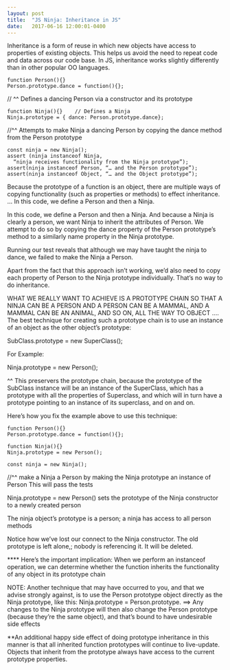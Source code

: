 ```yaml
---
layout: post
title:  "JS Ninja: Inheritance in JS"
date:   2017-06-16 12:00:01-0400
---
```

Inheritance is a form of reuse in which new objects have access to properties of existing objects. This helps us avoid the need to repeat code and data across our code base. In JS, inheritance works slightly differently than in other popular OO languages.

    function Person(){}
    Person.prototype.dance = function(){};

// ^^ Defines a dancing Person via a constructor and its prototype

    function Ninja(){}    // Defines a Ninja
    Ninja.prototype = { dance: Person.prototype.dance};

//^^ Attempts to make Ninja a dancing Person by copying the dance method from the Person prototype

    const ninja = new Ninja();
    assert (ninja instanceof Ninja,
      “ninja receives functionality from the Ninja prototype”);
    assert(ninja instanceof Person, “… and the Person prototype”);
    assert(ninja instanceof Object, “… and the Object prototype”);

Because the prototype of a function is an object, there are multiple ways of copying functionality (such as properties or methods) to effect inheritance.
  … In this code, we define a Person and then a Ninja.

In this code, we define a Person and then a Ninja. And because a Ninja is clearly a person, we want Ninja to inherit the attributes of Person. We attempt to do so by copying the dance property of the Person prototype’s method to a similarly name property in the Ninja prototype.

Running our test reveals that although we may have taught the ninja to dance, we failed to make the Ninja a Person.

Apart from the fact that this approach isn’t working, we’d also need to copy each property of Person to the Ninja prototype individually. That’s no way to do inheritance.

WHAT WE REALLY WANT TO ACHIEVE IS A PROTOTYPE CHAIN SO THAT A NINJA CAN BE A PERSON AND A PERSON CAN BE A MAMMAL, AND A MAMMAL CAN BE AN ANIMAL, AND SO ON, ALL THE WAY TO OBJECT
  …. The best technique for creating such a prototype chain is to use an instance of an object as the other object’s prototype:

SubClass.prototype = new SuperClass();

For Example:

Ninja.prototype = new Person();

^^ This preservers the prototype chain, because the prototype of the SubClass instance will be an instance of the SuperClass, which has a prototype with all the properties of Superclass, and which will in turn have a prototype pointing to an instance of its superclass, and on and on.

Here’s how you fix the example above to use this technique:

    function Person(){}
    Person.prototype.dance = function(){};

    function Ninja(){}
    Ninja.prototype = new Person();

    const ninja = new Ninja();

//^^ make a Ninja a Person by making the Ninja prototype an instance of Person
This will pass the tests

Ninja.prototype = new Person() sets the prototype of the Ninja constructor to a newly created person

The ninja object’s prototype is a person; a ninja has access to all person methods

Notice how we’ve lost our connect to the Ninja constructor. The old prototype is left alone,; nobody is referencing it. It will be deleted.

**** Here’s the important implication: When we perform an instanceof operation, we can determine whether the function inherits the functionality of any object in its prototype chain

NOTE: Another technique that may have occurred to you, and that we advise strongly against, is to use the Person prototype object directly as the Ninja prototype, like this: Ninja.prototype = Person.prototype.
  ==> Any changes to the Ninja prototype will then also change the Person prototype (because they’re the same object), and that’s bound to have undesirable side effects

**An additional happy side effect of doing prototype inheritance in this manner is that all inherited function prototypes will continue to live-update. Objects that inherit from the prototype always have access to the current prototype properties.
